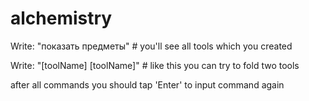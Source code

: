 # alchemistry
Write: "показать предметы" # you'll see all tools which you created

Write: "[toolName] [toolName]" # like this you can try to fold two tools

after all commands you should tap 'Enter' to input command again
